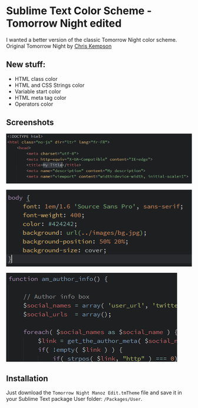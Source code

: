 Sublime Text Color Scheme - Tomorrow Night edited
===================================================

I wanted a better version of the classic Tomorrow Night color scheme. 
Original Tomorrow Night by [Chris Kempson](http://chriskempson.com/)

## New stuff:

* HTML class color
* HTML and CSS Strings color
* Variable start color
* HTML meta tag color
* Operators color

## Screenshots

![ScreenShot](https://raw.githubusercontent.com/Manoz/subl-Tomorrow-Night-Manoz-Edit-/master/screenshots/screen1.png)


![ScreenShot](https://raw.githubusercontent.com/Manoz/subl-Tomorrow-Night-Manoz-Edit-/master/screenshots/screen2.png)


![ScreenShot](https://raw.githubusercontent.com/Manoz/subl-Tomorrow-Night-Manoz-Edit-/master/screenshots/screen3.png)

## Installation

Just download the `Tomorrow Night Manoz Edit.tmTheme` file and save it in your Sublime Text package User folder: `/Packages/User`.